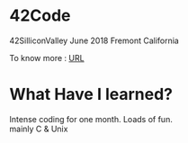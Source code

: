 # 42Code
42SilliconValley June 2018
Fremont California

To know more : <a href="https://www.42.us.org/">URL <a/>

# What Have I learned?
Intense coding for one month. Loads of fun. <br>
mainly C & Unix

